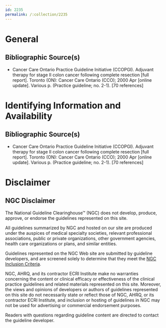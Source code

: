 ```yaml
---
id: 2235
permalink: /:collection/2235
---
```


# General

## Bibliographic Source(s)

- Cancer Care Ontario Practice Guideline Initiative (CCOPGI). Adjuvant therapy for stage II colon cancer following complete resection [full report]. Toronto (ON): Cancer Care Ontario (CCO); 2000 Apr [online update]. Various p. (Practice guideline; no. 2-1). [70 references]

# Identifying Information and Availability

## Bibliographic Source(s)

- Cancer Care Ontario Practice Guideline Initiative (CCOPGI). Adjuvant therapy for stage II colon cancer following complete resection [full report]. Toronto (ON): Cancer Care Ontario (CCO); 2000 Apr [online update]. Various p. (Practice guideline; no. 2-1). [70 references]

# Disclaimer

## NGC Disclaimer

The National Guideline Clearinghouse™ (NGC) does not develop, produce, approve, or endorse the guidelines represented on this site.

All guidelines summarized by NGC and hosted on our site are produced under the auspices of medical specialty societies, relevant professional associations, public or private organizations, other government agencies, health care organizations or plans, and similar entities.

Guidelines represented on the NGC Web site are submitted by guideline developers, and are screened solely to determine that they meet the [NGC Inclusion Criteria](/help-and-about/summaries/inclusion-criteria).

NGC, AHRQ, and its contractor ECRI Institute make no warranties concerning the content or clinical efficacy or effectiveness of the clinical practice guidelines and related materials represented on this site. Moreover, the views and opinions of developers or authors of guidelines represented on this site do not necessarily state or reflect those of NGC, AHRQ, or its contractor ECRI Institute, and inclusion or hosting of guidelines in NGC may not be used for advertising or commercial endorsement purposes.

Readers with questions regarding guideline content are directed to contact the guideline developer.

